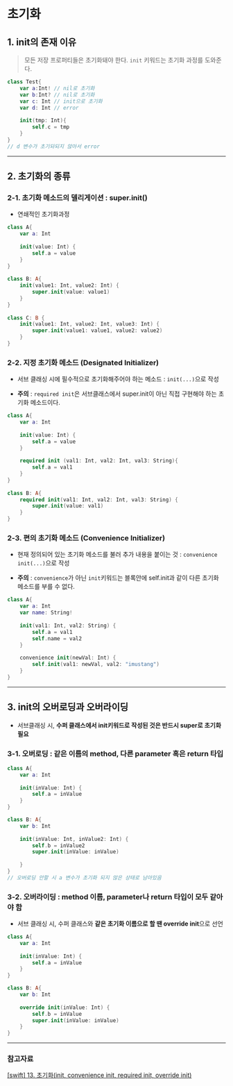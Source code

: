 # 초기화

## 1. init의 존재 이유

> 모든 저장 프로퍼티들은 초기화돼야 한다. `init` 키워드는 초기화 과정를 도와준다.

```swift
class Test{
    var a:Int! // nil로 초기화
    var b:Int? // nil로 초기화
    var c: Int // init으로 초기화
    var d: Int // error
    
    init(tmp: Int){
        self.c = tmp
    }
}
// d 변수가 초기돠되지 않아서 error
```

---

## 2. 초기화의 종류

### 2-1. 초기화 메소드의 델리게이션 : super.init()

- 연쇄적인 초기화과정

```swift
class A{
    var a: Int
    
    init(value: Int) {
        self.a = value
    }
}
 
class B: A{
    init(value1: Int, value2: Int) {
        super.init(value: value1)
    }
}
 
class C: B {
    init(value1: Int, value2: Int, value3: Int) {
        super.init(value1: value1, value2: value2)
    }
}
```

### 2-2. 지정 초기화 메소드 (Designated Initializer)

- 서브 클래싱 시에 필수적으로 초기화해주어야 하는 메소드 : `init(...)`으로 작성

- **주의** : `required init`은 서브클래스에서 super.init이 아닌 직접 구현해야 하는 초기화 메소드이다.

```swift
class A{
    var a: Int
    
    init(value: Int) {
        self.a = value
    }
    
    required init (val1: Int, val2: Int, val3: String){
        self.a = val1
    }
}
 
class B: A{
    required init(val1: Int, val2: Int, val3: String) {
        super.init(value: val1)
    }
}
```

### 2-3. 편의 초기화 메소드 (Convenience Initializer)

- 현재 정의되어 있는 초기화 메소드를 불러 추가 내용을 붙이는 것 : `convenience init(...)`으로 작성

- **주의** : `convenience`가 아닌 `init`키워드는 블록안에 self.init과 같이 다른 초기화 메소드를 부를 수 없다.

```swift
class A{
    var a: Int
    var name: String!
    
    init(val1: Int, val2: String) {
        self.a = val1
        self.name = val2
    }
    
    convenience init(newVal: Int) {
        self.init(val1: newVal, val2: "imustang")
    }
}
```

---

## 3. init의 오버로딩과 오버라이딩

- 서브클래싱 시, **수퍼 클래스에서 init키워드로 작성된 것은 반드시 super로 초기화 필요**

### 3-1. 오버로딩 : 같은 이름의 method, 다른 parameter 혹은 return 타입

```swift
class A{
    var a: Int
    
    init(inValue: Int) {
        self.a = inValue
    }
}

class B: A{
    var b: Int
    
    init(inValue: Int, inValue2: Int) {
        self.b = inValue2
        super.init(inValue: inValue)
        
    }
}
// 오버로딩 안할 시 a 변수가 초기화 되지 않은 상태로 남아있음
```

### 3-2. 오버라이딩 : method 이름, parameter나 return 타입이 모두 같아야 함

- 서브 클래싱 시, 수퍼 클래스와 **같은 초기화 이름으로 할 땐 override init**으로 선언


```swift
class A{
    var a: Int
    
    init(inValue: Int) {
        self.a = inValue
    }
}

class B: A{
    var b: Int
    
    override init(inValue: Int) {
        self.b = inValue
        super.init(inValue: inValue)
    }
}
```


---

### 참고자료

[[swift] 13. 초기화(init, convenience init, required init, override init)](https://ios-development.tistory.com/44?category=887218)